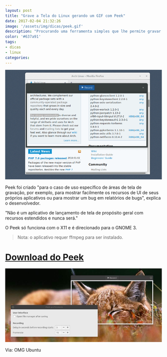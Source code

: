 ```yaml
---
layout: post
title: "Grave a Tela do Linux gerando um GIF com Peek"
date: 2017-02-04 21:32:26
image: '/assets/img/dicas/peek.gif'
description: "Procurando uma ferramenta simples que lhe permite gravar sua tela e exportá-la como um GIF ?"
color: '#637a91'
tags:
- dicas
- linux
categories:
---
```


![Peek GIF](/assets/img/dicas/peek.gif)

Peek foi criado "para o caso de uso específico de áreas de tela de gravação, por exemplo, para mostrar facilmente os recursos de UI de seus próprios aplicativos ou para mostrar um bug em relatórios de bugs", explica o desenvolvedor.

"Não é um aplicativo de lançamento de tela de propósito geral com recursos estendidos e nunca será."

O Peek só funciona com o X11 e é direcionado para o GNOME 3. 

> Nota: o aplicativo requer ffmpeg para ser instalado.

# [Download do Peek](https://github.com/phw/peek/releases)

![Peek GIF](/assets/img/dicas/peek.jpg)

Via: OMG Ubuntu



<script async src="https://pagead2.googlesyndication.com/pagead/js/adsbygoogle.js"></script>

<!-- Informat -->
<ins class="adsbygoogle"
 style="display:block"
 data-ad-client="ca-pub-2838251107855362"
 data-ad-slot="2327980059"
 data-ad-format="auto"
 data-full-width-responsive="true"></ins>

<script>
(adsbygoogle = window.adsbygoogle || []).push({});
</script>

